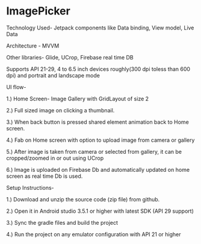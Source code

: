 # ImagePicker

Technology Used- Jetpack components like Data binding, View model, Live Data

Architecture - MVVM

Other libraries- Glide, UCrop, Firebase real time DB


Supports API 21-29, 4 to 6.5 inch devices roughly(300 dpi toless than 600 dpi) and portrait and landscape mode

UI flow-

1.) Home Screen- Image Gallery with GridLayout of size 2

2.) Full sized image on clicking a thumbnail.

3.) When back button is pressed shared element animation back to Home screen.

4.) Fab on Home screen with option to upload image from camera or gallery

5.) After image is taken from camera or selected from gallery, it can be cropped/zoomed in or out using UCrop

6.) Image is uploaded on Firebase Db and automatically updated on home screen as real time Db is used.

Setup Instructions-

1.) Download and unzip the source code (zip file) from github.

2.) Open it in Android studio 3.5.1 or higher with latest SDK (API 29 support)

3.) Sync the gradle files and build the project

4.) Run the project on any emulator configuration with API 21 or higher
